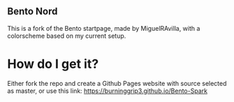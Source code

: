 ## Bento Nord
This is a fork of the Bento startpage, made by MiguelRAvilla, with a colorscheme based on my current setup.

# How do I get it?
Either fork the repo and create a Github Pages website with source selected as master, or use this link: https://burninggrip3.github.io/Bento-Spark
